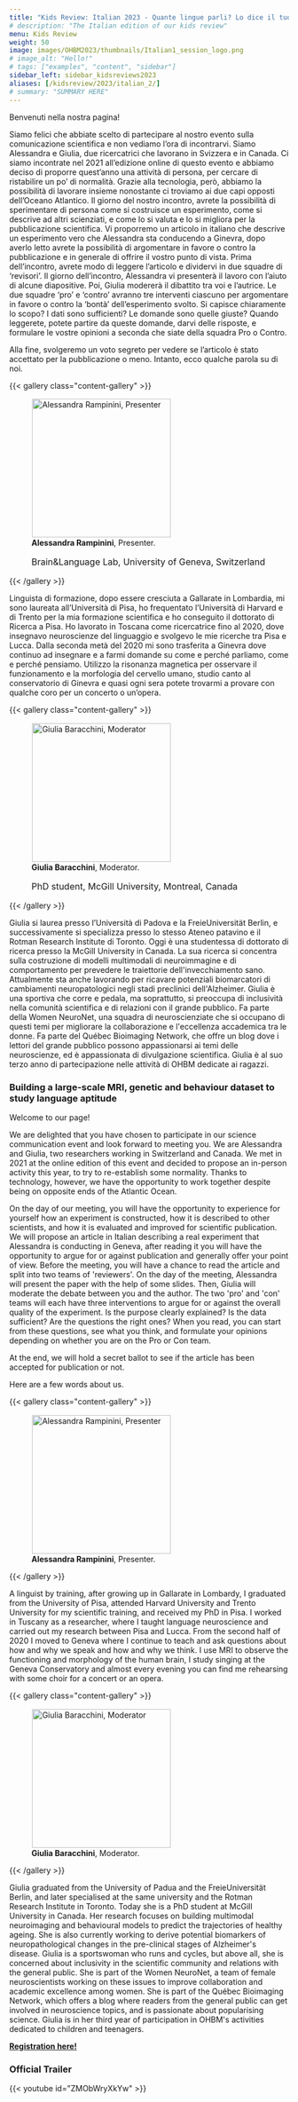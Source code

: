 ```yaml
---
title: "Kids Review: Italian 2023 - Quante lingue parli? Lo dice il tuo cervello!"
# description: "The Italian edition of our kids review"
menu: Kids Review
weight: 50
image: images/OHBM2023/thumbnails/Italian1_session_logo.png
# image_alt: "Hello!"
# tags: ["examples", "content", "sidebar"]
sidebar_left: sidebar_kidsreviews2023
aliases: [/kidsreview/2023/italian_2/]
# summary: "SUMMARY HERE"
---
```


Benvenuti nella nostra pagina!  
  
Siamo felici che abbiate scelto di partecipare al nostro evento sulla comunicazione scientifica e non vediamo l’ora di incontrarvi.
Siamo Alessandra e Giulia, due ricercatrici che lavorano in Svizzera e in Canada. Ci siamo incontrate nel 2021 all’edizione online di questo evento e abbiamo deciso di proporre quest’anno una attività di persona, per cercare di ristabilire un po’ di normalità. Grazie alla tecnologia, però, abbiamo la possibilità di lavorare insieme nonostante ci troviamo ai due capi opposti dell’Oceano Atlantico.
Il giorno del nostro incontro, avrete la possibilità di sperimentare di persona come si costruisce un esperimento, come si descrive ad altri scienziati, e come lo si valuta e lo si migliora per la pubblicazione scientifica. Vi proporremo un articolo in italiano che descrive un esperimento vero che Alessandra sta conducendo a Ginevra, dopo averlo letto avrete la possibilità di argomentare in favore o contro la pubblicazione e in generale di offrire il vostro punto di vista. Prima dell’incontro, avrete modo di leggere l’articolo e dividervi in due squadre di ‘revisori’. Il giorno dell’incontro, Alessandra vi presenterà il lavoro con l’aiuto di alcune diapositive. Poi, Giulia modererà il dibattito tra voi e l’autrice. Le due squadre ‘pro’ e ‘contro’ avranno tre interventi ciascuno per argomentare in favore o contro la ‘bontà’ dell’esperimento svolto. Si capisce chiaramente lo scopo? I dati sono sufficienti? Le domande sono quelle giuste? Quando leggerete, potete partire da queste domande, darvi delle risposte, e formulare le vostre opinioni a seconda che siate della squadra Pro o Contro.  
  
Alla fine, svolgeremo un voto segreto per vedere se l’articolo è stato accettato per la pubblicazione o meno.
Intanto, ecco qualche parola su di noi.  
 
{{< gallery class="content-gallery" >}}
    <figure> 
            <img style="margin: 0.1em 0.1em 0.1em 0.1em" src="/images/OHBM2023/kidsreview_2023/italian_rampinini/Rampinini.jpg" alt="Alessandra Rampinini, Presenter" width="250">
        <figcaption>
            <b>Alessandra Rampinini</b>, Presenter.
            <span style="font-size: 16px">
                <p>Brain&Language Lab, University of Geneva, Switzerland</p>
            </span>
        </figcaption>
    </figure>
{{< /gallery >}}  
  
Linguista di formazione, dopo essere cresciuta a Gallarate in Lombardia, mi sono laureata all’Università di Pisa, ho frequentato l’Università di Harvard e di Trento per la mia formazione scientifica e ho conseguito il dottorato di Ricerca a Pisa. Ho lavorato in Toscana come ricercatrice fino al 2020, dove insegnavo neuroscienze del linguaggio e svolgevo le mie ricerche tra Pisa e Lucca. Dalla seconda metà del 2020 mi sono trasferita a Ginevra dove continuo ad insegnare e a farmi domande su come e perché parliamo, come e perché pensiamo. Utilizzo la risonanza magnetica per osservare il funzionamento e la morfologia del cervello umano, studio canto al conservatorio di Ginevra e quasi ogni sera potete trovarmi a provare con qualche coro per un concerto o un’opera.

{{< gallery class="content-gallery" >}}
    <figure> 
            <img style="margin: 0.1em 0.1em 0.1em 0.1em" src="/images/OHBM2023/kidsreview_2023/italian_rampinini/GB_headshotwider.jpg" alt="Giulia Baracchini, Moderator" width="250">
        <figcaption>
            <b>Giulia Baracchini</b>, Moderator.
            <span style="font-size: 16px">
                <p>PhD student, McGill University, Montreal, Canada</p>
            </span>
        </figcaption>
    </figure>
{{< /gallery >}}  
  
Giulia si laurea presso l’Università di Padova e la FreieUniversität Berlin, e successivamente si specializza presso lo stesso Ateneo patavino e il Rotman Research Institute di Toronto. Oggi è una studentessa di dottorato di ricerca presso la McGill University in Canada. La sua ricerca si concentra sulla costruzione di modelli multimodali di neuroimmagine e di comportamento per prevedere le traiettorie dell'invecchiamento sano. Attualmente sta anche lavorando per ricavare potenziali biomarcatori di cambiamenti neuropatologici negli stadi preclinici dell'Alzheimer. Giulia è una sportiva che corre e pedala, ma soprattutto, si preoccupa di inclusività nella comunità scientifica e di relazioni con il grande pubblico. Fa parte della Women NeuroNet, una squadra di neuroscienziate che si occupano di questi temi per migliorare la collaborazione e l'eccellenza accademica tra le donne. Fa parte del Québec Bioimaging Network, che offre un blog dove i lettori del grande pubblico possono appassionarsi ai temi delle neuroscienze, ed è appassionata di divulgazione scientifica. Giulia è al suo terzo anno di partecipazione nelle attività di OHBM dedicate ai ragazzi.
 
### Building a large-scale MRI, genetic and behaviour dataset to study language aptitude

Welcome to our page!  
  
We are delighted that you have chosen to participate in our science communication event and look forward to meeting you.
We are Alessandra and Giulia, two researchers working in Switzerland and Canada. We met in 2021 at the online edition of this event and decided to propose an in-person activity this year, to try to re-establish some normality. Thanks to technology, however, we have the opportunity to work together despite being on opposite ends of the Atlantic Ocean.  
  
On the day of our meeting, you will have the opportunity to experience for yourself how an experiment is constructed, how it is described to other scientists, and how it is evaluated and improved for scientific publication. We will propose an article in Italian describing a real experiment that Alessandra is conducting in Geneva, after reading it you will have the opportunity to argue for or against publication and generally offer your point of view. Before the meeting, you will have a chance to read the article and split into two teams of 'reviewers'. On the day of the meeting, Alessandra will present the paper with the help of some slides. Then, Giulia will moderate the debate between you and the author. The two 'pro' and 'con' teams will each have three interventions to argue for or against the overall quality of the experiment. Is the purpose clearly explained? Is the data sufficient? Are the questions the right ones? When you read, you can start from these questions, see what you think, and formulate your opinions depending on whether you are on the Pro or Con team.  
  
At the end, we will hold a secret ballot to see if the article has been accepted for publication or not.   
  
Here are a few words about us.  

{{< gallery class="content-gallery" >}}
    <figure> 
            <img style="margin: 0.1em 0.1em 0.1em 0.1em" src="/images/OHBM2023/kidsreview_2023/italian_rampinini/Rampinini.jpg" alt="Alessandra Rampinini, Presenter" width="250">
            <!-- <img style="margin: 0.1em 0.1em 0.1em 0.1em" src="/images/OHBM2023/kidsreview_2023/korean/Yoo.jpg" alt="Dr. Kwangsun Ray Yoo, Moderator" width="250"> -->
        <figcaption>
            <b>Alessandra Rampinini</b>, Presenter.
            <!-- and <b>Dr. Kwangsun Ray Yoo</b><sup>2</sup> and <b>Dr. Younghye Judy Kwon</b><sup>3</sup> as Moderators. -->
            <!-- <p><sup>1</sup> </p> -->
            <!-- <sup>2</sup>Yale University (Associate Research Scientist); <sup>3</sup>Northwestern University Feinberg School of Medicine (Post-Doctoral Fellow). -->
        </figcaption>
    </figure>
{{< /gallery >}}  
  
A linguist by training, after growing up in Gallarate in Lombardy, I graduated from the University of Pisa, attended Harvard University and Trento University for my scientific training, and received my PhD in Pisa. I worked in Tuscany as a researcher, where I taught language neuroscience and carried out my research between Pisa and Lucca. From the second half of 2020 I moved to Geneva where I continue to teach and ask questions about how and why we speak and how and why we think. I use MRI to observe the functioning and morphology of the human brain, I study singing at the Geneva Conservatory and almost every evening you can find me rehearsing with some choir for a concert or an opera. 

{{< gallery class="content-gallery" >}}
    <figure> 
            <img style="margin: 0.1em 0.1em 0.1em 0.1em" src="/images/OHBM2023/kidsreview_2023/italian_rampinini/GB_headshotwider.jpg" alt="Giulia Baracchini, Moderator" width="250">
            <!-- <img style="margin: 0.1em 0.1em 0.1em 0.1em" src="/images/OHBM2023/kidsreview_2023/korean/Yoo.jpg" alt="Dr. Kwangsun Ray Yoo, Moderator" width="250"> -->
        <figcaption>
            <b>Giulia Baracchini</b>, Moderator.
            <!-- and <b>Dr. Kwangsun Ray Yoo</b><sup>2</sup> and <b>Dr. Younghye Judy Kwon</b><sup>3</sup> as Moderators. -->
            <!-- <p><sup>1</sup> </p> -->
            <!-- <sup>2</sup>Yale University (Associate Research Scientist); <sup>3</sup>Northwestern University Feinberg School of Medicine (Post-Doctoral Fellow). -->
        </figcaption>
    </figure>
{{< /gallery >}}  
  
Giulia graduated from the University of Padua and the FreieUniversität Berlin, and later specialised at the same university and the Rotman Research Institute in Toronto. Today she is a PhD student at McGill University in Canada. Her research focuses on building multimodal neuroimaging and behavioural models to predict the trajectories of healthy ageing. She is also currently working to derive potential biomarkers of neuropathological changes in the pre-clinical stages of Alzheimer's disease. Giulia is a sportswoman who runs and cycles, but above all, she is concerned about inclusivity in the scientific community and relations with the general public. She is part of the Women NeuroNet, a team of female neuroscientists working on these issues to improve collaboration and academic excellence among women. She is part of the Québec Bioimaging Network, which offers a blog where readers from the general public can get involved in neuroscience topics, and is passionate about popularising science. Giulia is in her third year of participation in OHBM's activities dedicated to children and teenagers.

**[Registration here!](https://docs.google.com/forms/d/e/1FAIpQLScOv-VwgiVH41WiIxbjKXya7iUdDIPQ1ZDDMcp8hkkjeI5xnQ/viewform?usp=sf_link)**

### Official Trailer

{{< youtube id="ZMObWryXkYw" >}}